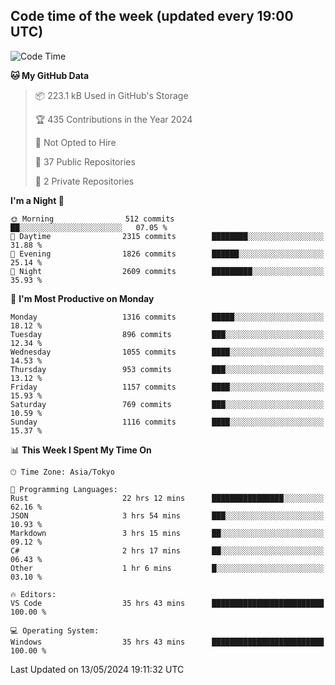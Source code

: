 ## Code time of the week (updated every 19:00 UTC)

<!--START_SECTION:waka-->
![Code Time](http://img.shields.io/badge/Code%20Time-3%2C068%20hrs%2021%20mins-blue)

**🐱 My GitHub Data** 

> 📦 223.1 kB Used in GitHub's Storage 
 > 
> 🏆 435 Contributions in the Year 2024
 > 
> 🚫 Not Opted to Hire
 > 
> 📜 37 Public Repositories 
 > 
> 🔑 2 Private Repositories 
 > 
**I'm a Night 🦉** 

```text
🌞 Morning                512 commits         ██░░░░░░░░░░░░░░░░░░░░░░░   07.05 % 
🌆 Daytime                2315 commits        ████████░░░░░░░░░░░░░░░░░   31.88 % 
🌃 Evening                1826 commits        ██████░░░░░░░░░░░░░░░░░░░   25.14 % 
🌙 Night                  2609 commits        █████████░░░░░░░░░░░░░░░░   35.93 % 
```
📅 **I'm Most Productive on Monday** 

```text
Monday                   1316 commits        █████░░░░░░░░░░░░░░░░░░░░   18.12 % 
Tuesday                  896 commits         ███░░░░░░░░░░░░░░░░░░░░░░   12.34 % 
Wednesday                1055 commits        ████░░░░░░░░░░░░░░░░░░░░░   14.53 % 
Thursday                 953 commits         ███░░░░░░░░░░░░░░░░░░░░░░   13.12 % 
Friday                   1157 commits        ████░░░░░░░░░░░░░░░░░░░░░   15.93 % 
Saturday                 769 commits         ███░░░░░░░░░░░░░░░░░░░░░░   10.59 % 
Sunday                   1116 commits        ████░░░░░░░░░░░░░░░░░░░░░   15.37 % 
```


📊 **This Week I Spent My Time On** 

```text
🕑︎ Time Zone: Asia/Tokyo

💬 Programming Languages: 
Rust                     22 hrs 12 mins      ████████████████░░░░░░░░░   62.16 % 
JSON                     3 hrs 54 mins       ███░░░░░░░░░░░░░░░░░░░░░░   10.93 % 
Markdown                 3 hrs 15 mins       ██░░░░░░░░░░░░░░░░░░░░░░░   09.12 % 
C#                       2 hrs 17 mins       ██░░░░░░░░░░░░░░░░░░░░░░░   06.43 % 
Other                    1 hr 6 mins         █░░░░░░░░░░░░░░░░░░░░░░░░   03.10 % 

🔥 Editors: 
VS Code                  35 hrs 43 mins      █████████████████████████   100.00 % 

💻 Operating System: 
Windows                  35 hrs 43 mins      █████████████████████████   100.00 % 
```


 Last Updated on 13/05/2024 19:11:32 UTC
<!--END_SECTION:waka-->